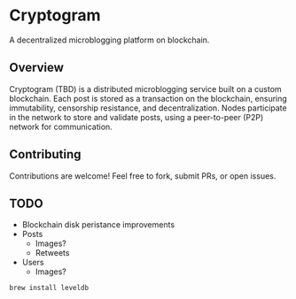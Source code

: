 # Cryptogram

A decentralized microblogging platform on blockchain.

## Overview

Cryptogram (TBD) is a distributed microblogging service built on a custom blockchain.
Each post is stored as a transaction on the blockchain, ensuring immutability,
censorship resistance, and decentralization. Nodes participate in the network
to store and validate posts, using a peer-to-peer (P2P) network for communication.

## Contributing

Contributions are welcome! Feel free to fork, submit PRs, or open issues.

## TODO

- Blockchain disk peristance improvements
- Posts
  - Images?
  - Retweets
- Users
  - Images?

```
brew install leveldb
```
